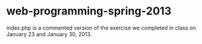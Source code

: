 web-programming-spring-2013
=================

index.php is a commented version of the exercise we completed in class on January 23 and January 30, 2013.     

